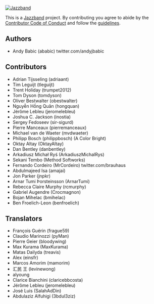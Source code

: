 [![Jazzband](https://jazzband.co/static/img/jazzband.svg)](https://jazzband.co/)

This is a [Jazzband](https://jazzband.co/) project. By contributing you agree to abide by the [Contributor Code of Conduct](https://jazzband.co/about/conduct) and follow the [guidelines](https://jazzband.co/about/guidelines).

## Authors

* Andy Babic (ababic)
  twitter.com/andyjbabic

## Contributors

* Adrian Tijsseling (adriaant)
* Tim Leguijt (tleguijt)
* Trent Holiday (trumpet2012)
* Tom Dyson (tomdyson)
* Oliver Bestwalter (obestwalter)
* Nguyễn Hồng Quân (hongquan)
* Jérôme Lebleu (jeromelebleu)
* Joshua C. Jackson (inostia)
* Sergey Fedoseev (sir-sigurd)
* Pierre Manceaux (pierremanceaux)
* Michael van de Waeter (mvdwaeter)
* Philipp Bosch (philippbosch) (A Color Bright)
* Oktay Altay (OktayAltay)
* Dan Bentley (danbentley)
* Arkadiusz Michał Ryś (ArkadiuszMichalRys)
* Sekani Tembo (Method Softworks)
* Fernando Cordeiro (MrCordeiro)
  twitter.com/brauhaus
* Abdulmajeed Isa (amajai)
* Jon Parker (jnpkr)
* Arnar Tumi Þorsteinsson (ArnarTumi)
* Rebecca Claire Murphy (rcmurphy)
* Gabriel Augendre (Crocmagnon)
* Bojan Mihelac (bmihelac)
* Ben Froelich-Leon (benfroelich)

## Translators

* François Guérin (frague59)
* Claudio Marinozzi (pyMan)
* Pierre Geier (bloodywing)
* Max Kurama (MaxKurama)
* Matas Dailyda (treavis)
* Alex (einsfr)
* Marcos Amorim (mamorim)
* 汇民 王 (levinewong)
* alyoung
* Clarice Bianchini (claricebbcosta)
* Jérôme Lebleu (jeromelebleu)
* José Luis (SalahAdDin)
* Abdulaziz Alfuhigi (3bdul3ziz)
